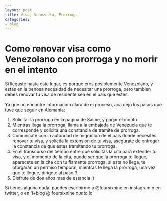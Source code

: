 ```yaml
---
layout: post
title: Visa, Venezuela, Prorroga
categories:
- blog
---
```

# Como renovar visa como Venezolano con prorroga y no morir en el intento

Si llegaste hasta este lugar, es porque eres posiblemente Venezolano, y estas en la penosa necesidad de necesitar una prorroga, 
pero tambien debes renovar tu visa de residente sea en el pais que estes.

Ya que no encontre informacion clara de el proceso, aca dejo los pasos que tuve que seguir en Alemania:

1. Solicitar la prorroga en la pagina de Saime, y pagar el monto.
2. Mientras llega la prorroga, llama a la embajada de Venezuela que te corresponde y solicita una constancia de tramite de prorroga.
3. Comunicate con la autoridad de migracion de el pais donde necesites renovar tu visa, y solicita la extension de tu visa, asegurate de entregar la constancia de que estas tramitando tu prorroga.
4. En el transcurso del tiempo entre que solicitas la cita para extender tu visa, y el momento de la cita, puede ser que la prorroga te llegue, aparecete en la cita con tu flamante prorroga, si esta no llega, te otorgaran un permiso temporal, mientras te llega la prorroga, una vez que te llegue, dirigete al paso 3.
5. Disfrute de dos años mas de estancia :)

Si tienes alguna duda, puedes escribirme a @foursixnine en instagram o en twitter, o en 'i+blog @ foursixnine _punto_ io'
